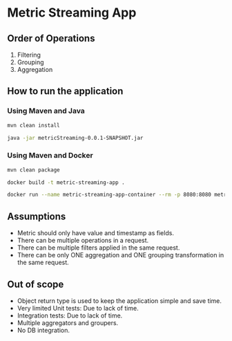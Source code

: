 # Metric Streaming App

## Order of Operations

1. Filtering
2. Grouping
3. Aggregation

## How to run the application

### Using Maven and Java

```sh
mvn clean install
```

```sh
java -jar metricStreaming-0.0.1-SNAPSHOT.jar
```

### Using Maven and Docker

```sh
mvn clean package
```

```sh
docker build -t metric-streaming-app .
```

```sh
docker run --name metric-streaming-app-container --rm -p 8080:8080 metric-streaming-app
```

## Assumptions

- Metric should only have value and timestamp as fields.
- There can be multiple operations in a request.
- There can be multiple filters applied in the same request.
- There can be only ONE aggregation and ONE grouping transformation in the same request.

## Out of scope

- Object return type is used to keep the application simple and save time.
- Very limited Unit tests: Due to lack of time.
- Integration tests: Due to lack of time.
- Multiple aggregators and groupers.
- No DB integration.

